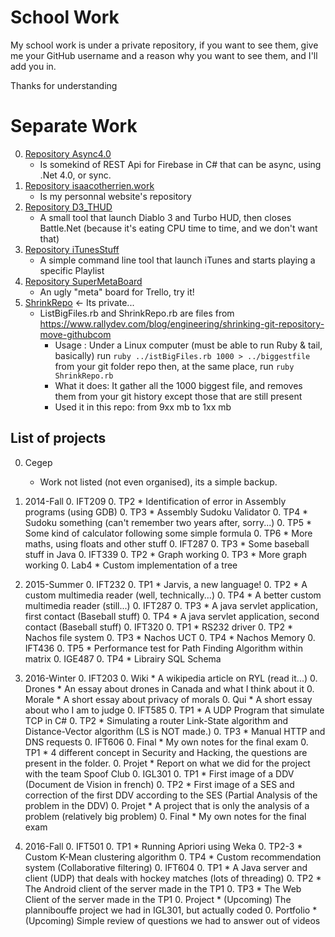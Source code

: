 # School Work

My school work is under a private repository, if you want to see them, give me your GitHub username and a reason why you want to see them, and I'll add you in.

Thanks for understanding

# Separate Work

0. [Repository Async4.0](https://github.com/yonguelink/Async4.0)
	* Is somekind of REST Api for Firebase in C# that can be async, using .Net 4.0, or sync.
0. [Repository isaacotherrien.work](https://github.com/yonguelink/isaacotherrien.work)
	* Is my personnal website's repository
0. [Repository D3_THUD](https://github.com/yonguelink/D3_THUD)
	* A small tool that launch Diablo 3 and Turbo HUD, then closes Battle.Net (because it's eating CPU time to time, and we don't want that)
0. [Repository iTunesStuff](https://github.com/yonguelink/iTunesStuff)
	* A simple command line tool that launch iTunes and starts playing a specific Playlist
0. [Repository SuperMetaBoard](https://github.com/yonguelink/SuperMetaBoard)
	* An ugly "meta" board for Trello, try it!
0. [ShrinkRepo](https://github.com/yonguelink/CompletedSchoolWork/tree/master/ShrinkRepo) <- Its private...
	* ListBigFiles.rb and ShrinkRepo.rb are files from https://www.rallydev.com/blog/engineering/shrinking-git-repository-move-githubcom
		* Usage : Under a Linux computer (must be able to run Ruby & tail, basically) run `ruby ../istBigFiles.rb 1000 > ../biggestfile` from your git folder repo then, at the same place, run `ruby ShrinkRepo.rb`
		* What it does: It gather all the 1000 biggest file, and removes them from your git history except those that are still present
		* Used it in this repo: from 9xx mb to 1xx mb


## List of projects

0. Cegep
	* Work not listed (not even organised), its a simple backup.

0. 2014-Fall
	0. IFT209
		0. TP2
			* Identification of error in Assembly programs (using GDB)
		0. TP3
			* Assembly Sudoku Validator
		0. TP4
			* Sudoku something (can't remember two years after, sorry...)
		0. TP5
			* Some kind of calculator following some simple formula
		0. TP6
			* More maths, using floats and other stuff
	0. IFT287
		0. TP3
			* Some baseball stuff in Java
	0. IFT339
		0. TP2
			* Graph working
		0. TP3
			* More graph working
		0. Lab4
			* Custom implementation of a tree
		
0. 2015-Summer
	0. IFT232
		0. TP1
			* Jarvis, a new language!
		0. TP2
			* A custom multimedia reader (well, technically...)
		0. TP4
			* A better custom multimedia reader (still...)
	0. IFT287
		0. TP3
			* A java servlet application, first contact (Baseball stuff)
		0. TP4
			* A java servlet application, second contact (Baseball stuff)
	0. IFT320
		0. TP1
			* RS232 driver
		0. TP2
			* Nachos file system
		0. TP3
			* Nachos UCT
		0. TP4
			* Nachos Memory
	0. IFT436
		0. TP5
			* Performance test for Path Finding Algorithm within matrix
	0. IGE487
		0. TP4
			* Librairy SQL Schema
		
0. 2016-Winter
	0. IFT203
		0. Wiki
			* A wikipedia article on RYL (read it...)
		0. Drones
			* An essay about drones in Canada and what I think about it
		0. Morale
			* A short essay about privacy of morals
		0. Qui
			* A short essay about who I am to judge
	0. IFT585
		0. TP1
			* A UDP Program that simulate TCP in C#
		0. TP2
			* Simulating a router Link-State algorithm and Distance-Vector algorithm (LS is NOT made.)
		0. TP3
			* Manual HTTP and DNS requests
	0. IFT606
		0. Final
			* My own notes for the final exam
		0. TP1
			* 4 different concept in Security and Hacking, the questions are present in the folder.
		0. Projet
			* Report on what we did for the project with the team Spoof Club
	0. IGL301
		0. TP1
			* First image of a DDV (Document de Vision in french)
		0. TP2
			* First image of a SES and correction of the first DDV according to the SES (Partial Analysis of the problem in the DDV)
		0. Projet
			* A project that is only the analysis of a problem (relatively big problem)
		0. Final
			* My own notes for the final exam

0. 2016-Fall
	0. IFT501
		0. TP1
			* Running Apriori using Weka
		0. TP2-3
			* Custom K-Mean clustering algorithm
		0. TP4
			* Custom recommendation system (Collaborative filtering)
	0. IFT604
		0. TP1
			* A Java server and client (UDP) that deals with hockey matches (lots of threading)
		0. TP2
			* The Android client of the server made in the TP1
		0. TP3
			* The Web Client of the server made in the TP1
		0. Project
			* (Upcoming) The plannibouffe project we had in IGL301, but actually coded
		0. Portfolio
			* (Upcoming) Simple review of questions we had to answer out of videos